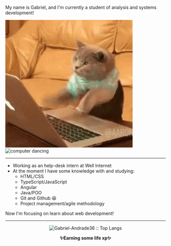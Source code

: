 My name is <a href="https://www.linkedin.com/in/gabriel-andrade-corrêa-b5463918a/" style=text-decoration:none>Gabriel</a>, and I'm currently a student of analysis and systems development!


<div style=display inline-block>

<img src="https://github.com/Gabriel-Andrade36/Gabriel-Andrade36/blob/main/cat.gif" alt="cat coding" height="400" width="400" align="center" >

<img src="https://github.com/Gabriel-Andrade36/Gabriel-Andrade36/blob/main/computer.gif" alt="computer dancing" height="400" width="400" align="center">
</div>
<hr>

- Working as an help-desk intern at <a href ="https://www.linkedin.com/company/well-internet" style=text-decoration:none>Well Internet</a>
- At the moment I have some knowledge with and studying:
  - HTML/CSS
  - TypeScript/JavaScript
  - Angular
  - Java/POO
  - Git and Github  😆
  - Project management/agile methodology


Now I'm focusing on learn about web development!
<hr>


<p align="center"><img src="https://github-readme-stats.vercel.app/api/top-langs/?username=Gabriel-Andrade36&langs_count=10&theme=tokyonight&layout=compact" alt="Gabriel-Andrade36 :: Top Langs" /></p>

<p align="center" style = padding-left=100px><Strong>✨Earning some life xp✨</Strong></p>

